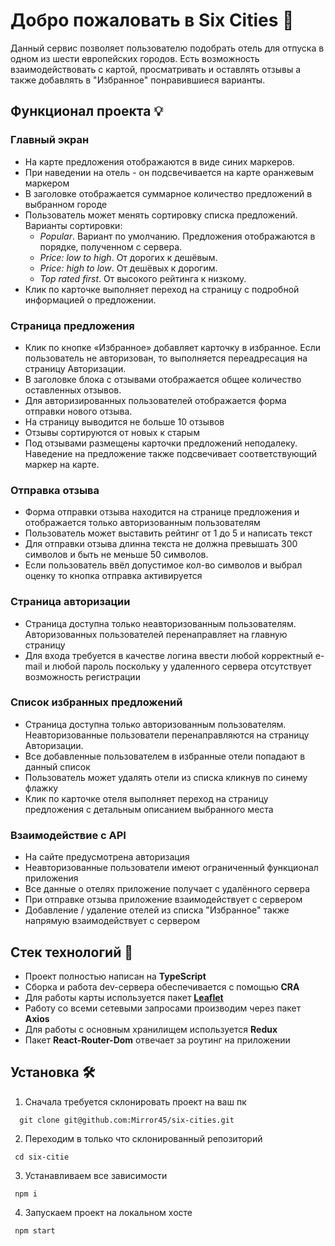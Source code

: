 # Добро пожаловать в Six Cities 🎉

Данный сервис позволяет пользователю подобрать отель для отпуска в одном из шести европейских городов. Есть возможность взаимодействовать с картой, просматривать и оставлять отзывы а также добавлять в "Избранное" понравившиеся варианты.

## Функционал проекта 💡

### Главный экран

- На карте предложения отображаются в виде синих маркеров.
- При наведении на отель - он подсвечивается на карте оранжевым маркером
- В заголовке отображается суммарное количество предложений в выбранном городе
- Пользователь может менять сортировку списка предложений. Варианты сортировки:
    + _Popular_. Вариант по умолчанию. Предложения отображаются в порядке, полученном с сервера.
    + _Price: low to high_. От дорогих к дешёвым.
    + _Price: high to low_. От дешёвых к дорогим.
    + _Top rated first_. От высокого рейтинга к низкому.
- Клик по карточке выполняет переход на страницу с подробной информацией о предложении.

### Страница предложения

- Клик по кнопке «Избранное» добавляет карточку в избранное. Если пользователь не авторизован, то выполняется переадресация на страницу Авторизации.
- В заголовке блока с отзывами отображается общее количество оставленных отзывов.
- Для авторизированных пользователей отображается форма отправки нового отзыва.
- На страницу выводится не больше 10 отзывов
- Отзывы сортируются от новых к старым
- Под отзывами размещены карточки предложений неподалеку. Наведение на предложение также подсвечивает соответствующий маркер на карте.

### Отправка отзыва

- Форма отправки отзыва находится на странице предложения и отображается только авторизованным пользователям
- Пользователь может выставить рейтинг от 1 до 5 и написать текст
- Для отправки отзыва длинна текста не должна превышать 300 символов и быть не меньше 50 символов.
- Если пользователь ввёл допустимое кол-во символов и выбрал оценку то кнопка отправка активируется

### Страница авторизации

- Страница доступна только неавторизованным пользователям. Авторизованных пользователей перенаправляет на главную страницу
- Для входа требуется в качестве логина ввести любой корректный e-mail и любой пароль поскольку у удаленного сервера отсутствует возможность регистрации

### Список избранных предложений

- Страница доступна только авторизованным пользователям. Неавторизованные пользователи перенаправляются на страницу Авторизации.
- Все добавленные пользователем в избранные отели попадают в данный список
- Пользователь может удалять отели из списка кликнув по синему флажку
- Клик по карточке отеля выполняет переход на страницу предложения с детальным описанием выбранного места

### Взаимодействие c API

- На сайте предусмотрена авторизация
- Неавторизованные пользователи имеют ограниченный функционал приложения
- Все данные о отелях приложение получает с удалённого сервера
- При отправке отзыва приложение взаимодействует с сервером
- Добавление / удаление отелей из списка "Избранное" также напрямую взаимодействует с сервером

## Стек технологий 🤖 

- Проект полностью написан на **TypeScript**
- Сборка и работа dev-сервера обеспечивается с помощью **CRA**
- Для работы карты используется пакет [**Leaflet**](https://leafletjs.com)
- Работу со всеми сетевыми запросами производим через пакет **Axios**
- Для работы с основным хранилищем используется **Redux**
- Пакет **React-Router-Dom** отвечает за роутинг на приложении

## Установка 🛠

1. Сначала требуется склонировать проект на ваш пк

```
  git clone git@github.com:Mirror45/six-cities.git
```

2. Переходим в только что склонированный репозиторий

```
 cd six-citie
```

3. Устанавливаем все зависимости

```
 npm i
```

4. Запускаем проект на локальном хосте

```
 npm start
```
